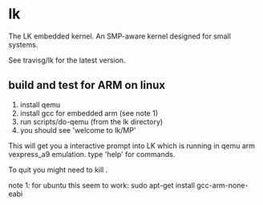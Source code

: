 # lk

The LK embedded kernel. An SMP-aware kernel designed for small systems.

See travisg/lk for the latest version.

## build and test for ARM on linux

1. install qemu
2. install gcc for embedded arm (see note 1)
3. run scripts/do-qemu  (from the lk directory)
4. you should see 'welcome to lk/MP'

This will get you a interactive prompt into LK which is running in qemu
arm vexpress_a9 emulation. type 'help' for commands.

To quit you might need to kill <quemu-pid>.

note 1: for ubuntu this seem to work:
sudo apt-get install gcc-arm-none-eabi
